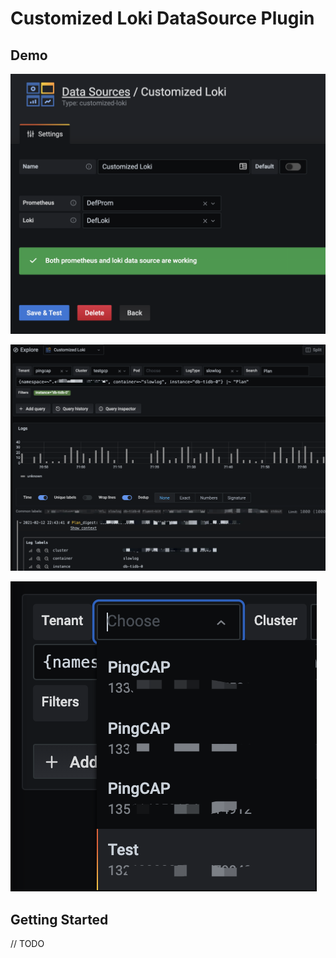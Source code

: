 # Customized Loki DataSource Plugin

## Demo

![config](./docs/customized-loki-config.png)

![explore 1](./docs/customized-loki-explore-1.png)

![explore 2](./docs/customized-loki-explore-2.png)

## Getting Started

// TODO
